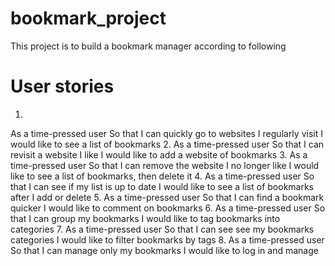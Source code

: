 # bookmark_project
This project is to build a bookmark manager according to following 

# User stories
1.
As a time-pressed user
So that I can quickly go to websites I regularly visit
I would like to see a list of bookmarks
2.
As a time-pressed user
So that I can revisit a website I like
I would like to add a website of bookmarks
3.
As a time-pressed user
So that I can remove the website I no longer like
I would like to see a list of bookmarks, then delete it
4.
As a time-pressed user
So that I can see if my list is up to date
I would like to see a list of bookmarks after I add or delete
5.
As a time-pressed user
So that I can find a bookmark quicker
I would like to comment on bookmarks 
6.
As a time-pressed user
So that I can group my bookmarks 
I would like to tag bookmarks into categories
7.
As a time-pressed user
So that I can see see my bookmarks categories 
I would like to filter bookmarks by tags 
8.
As a time-pressed user
So that I can manage only my bookmarks
I would like to log in and manage 